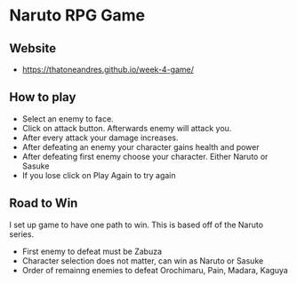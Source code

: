 # Naruto RPG Game
## Website
* https://thatoneandres.github.io/week-4-game/
## How to play
* Select an enemy to face. 
* Click on attack button. Afterwards enemy will attack you.
* After every attack your damage increases.
* After defeating an enemy your character gains health and power
* After defeating first enemy choose your character. Either Naruto or Sasuke
* If you lose click on Play Again to try again
## Road to Win
I set up game to have one path to win. This is based off of the Naruto series.
* First enemy to defeat must be Zabuza
* Character selection does not matter, can win as Naruto or Sasuke
* Order of remainng enemies to defeat Orochimaru, Pain, Madara, Kaguya
